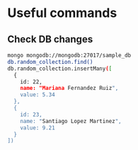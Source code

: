 # Useful commands

## Check DB changes

```bash
mongo mongodb://mongodb:27017/sample_db
db.random_collection.find()
db.random_collection.insertMany([
  {
    id: 22,
    name: "Mariana Fernandez Ruiz",
    value: 5.34
  },
  {
    id: 23,
    name: "Santiago Lopez Martinez",
    value: 9.21
  }
])
```
